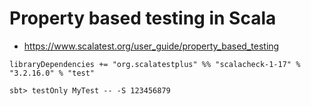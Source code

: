 # Property based testing in Scala

* https://www.scalatest.org/user_guide/property_based_testing

```
libraryDependencies += "org.scalatestplus" %% "scalacheck-1-17" % "3.2.16.0" % "test"
```

```
sbt> testOnly MyTest -- -S 123456879
```
